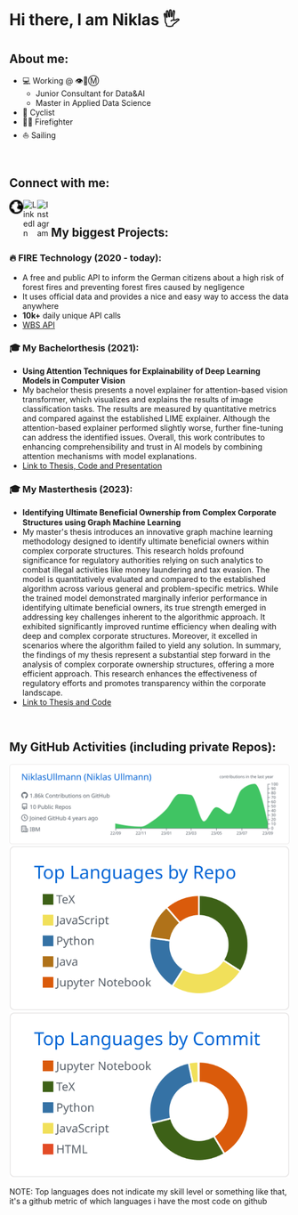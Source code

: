 # Hi there, I am Niklas :raised_hand_with_fingers_splayed:


## About me:

- :computer: Working @ :eye::bee::m:
  - Junior Consultant for Data&AI
  - Master in Applied Data Science
- :bicyclist: Cyclist 
- :man_firefighter: Firefighter 
- :sailboat: Sailing 





<br />

## Connect with me:

[<img align="left" target="_blank" alt="niklas-ullmann.de" width="25px" src="https://raw.githubusercontent.com/iconic/open-iconic/master/svg/globe.svg" />][website]
[<img align="left" target="_blank" alt="LinkedIn" width="25px" src="https://cdn.jsdelivr.net/npm/simple-icons@v3/icons/linkedin.svg" />][linkedin]
[<img align="left" target="_blank" alt="Instagram" width="25px" src="https://cdn.jsdelivr.net/npm/simple-icons@v3/icons/instagram.svg" />][instagram]

<br />

## My biggest Projects:

### :fire: FIRE Technology (2020 - today):

- A free and public API to inform the German citizens about a high risk of forest fires and preventing forest fires caused by negligence
- It uses official data and provides a nice and easy way to access the data anywhere
- **10k+** daily unique API calls
- [WBS API](http://wbs.niklas-ullmann.de/ "WBS API")

### :mortar_board: My Bachelorthesis (2021):
- **Using Attention Techniques for Explainability of Deep Learning Models in Computer Vision**
- My bachelor thesis presents a novel explainer for attention-based vision transformer, which visualizes and explains the results of image classification tasks. The results are measured by quantitative metrics and compared against the established LIME explainer. Although the attention-based explainer performed slightly worse, further fine-tuning can address the identified issues. Overall, this work contributes to enhancing comprehensibility and trust in AI models by combining attention mechanisms with model explanations.
- [Link to Thesis, Code and Presentation](https://github.com/NiklasUllmann/DHBW_BachelorThesis)

### :mortar_board: My Masterthesis (2023):
- **Identifying Ultimate Beneﬁcial Ownership from Complex Corporate Structures using Graph Machine Learning**
- My master's thesis introduces an innovative graph machine learning methodology designed to identify ultimate beneficial owners within complex corporate structures. This research holds profound significance for regulatory authorities relying on such analytics to combat illegal activities like money laundering and tax evasion. The model is quantitatively evaluated and compared to the established algorithm across various general and problem-specific metrics. While the trained model demonstrated marginally inferior performance in identifying ultimate beneficial owners, its true strength emerged in addressing key challenges inherent to the algorithmic approach. It exhibited significantly improved runtime efficiency when dealing with deep and complex corporate structures. Moreover, it excelled in scenarios where the algorithm failed to yield any solution. In summary, the findings of my thesis represent a substantial step forward in the analysis of complex corporate ownership structures, offering a more efficient approach. This research enhances the effectiveness of regulatory efforts and promotes transparency within the corporate landscape.
- [Link to Thesis and Code](https://github.com/NiklasUllmann/NAK_MasterThesis)



<br />

## My GitHub Activities (including private Repos):

[![](https://raw.githubusercontent.com/NiklasUllmann/NiklasUllmann/main/profile-summary-card-output/github/0-profile-details.svg)](https://github.com/vn7n24fzkq/github-profile-summary-cards)
<br />
[![](https://raw.githubusercontent.com/NiklasUllmann/NiklasUllmann/main/profile-summary-card-output/github/1-repos-per-language.svg)](https://github.com/vn7n24fzkq/github-profile-summary-cards)
[![](https://raw.githubusercontent.com/NiklasUllmann/NiklasUllmann/main/profile-summary-card-output/github/2-most-commit-language.svg)](https://github.com/vn7n24fzkq/github-profile-summary-cards)
<br />


NOTE: Top languages does not indicate my skill level or something like that, it's a github metric of which languages i have the most code on github


<br />




[website]: https://niklas-ullmann.de/
[instagram]: https://www.instagram.com/ullmannniklas/
[linkedin]: https://www.linkedin.com/in/niklas-ullmann/
[wbsapi]: http://wbs.niklas-ullmann.de/
